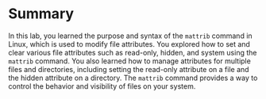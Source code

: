 # Summary

In this lab, you learned the purpose and syntax of the `mattrib` command in Linux, which is used to modify file attributes. You explored how to set and clear various file attributes such as read-only, hidden, and system using the `mattrib` command. You also learned how to manage attributes for multiple files and directories, including setting the read-only attribute on a file and the hidden attribute on a directory. The `mattrib` command provides a way to control the behavior and visibility of files on your system.
